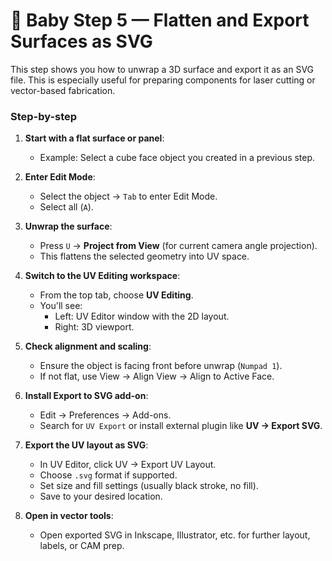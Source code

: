 # 🧰 Baby Step 5 — Flatten and Export Surfaces as SVG

This step shows you how to unwrap a 3D surface and export it as an SVG file. This is especially useful for preparing components for laser cutting or vector-based fabrication.

### Step-by-step

1. **Start with a flat surface or panel**:
   - Example: Select a cube face object you created in a previous step.

2. **Enter Edit Mode**:
   - Select the object → `Tab` to enter Edit Mode.
   - Select all (`A`).

3. **Unwrap the surface**:
   - Press `U` → **Project from View** (for current camera angle projection).
   - This flattens the selected geometry into UV space.

4. **Switch to the UV Editing workspace**:
   - From the top tab, choose **UV Editing**.
   - You'll see:
     - Left: UV Editor window with the 2D layout.
     - Right: 3D viewport.

5. **Check alignment and scaling**:
   - Ensure the object is facing front before unwrap (`Numpad 1`).
   - If not flat, use View → Align View → Align to Active Face.

6. **Install Export to SVG add-on**:
   - Edit → Preferences → Add-ons.
   - Search for `UV Export` or install external plugin like **UV → Export SVG**.

7. **Export the UV layout as SVG**:
   - In UV Editor, click UV → Export UV Layout.
   - Choose `.svg` format if supported.
   - Set size and fill settings (usually black stroke, no fill).
   - Save to your desired location.

8. **Open in vector tools**:
   - Open exported SVG in Inkscape, Illustrator, etc. for further layout, labels, or CAM prep.